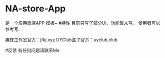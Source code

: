 # NA-store-App
是一个应用商店APP 模板~
#特性
目前只写了部分UI，功能暂未写。
使用者可以参考写.

疾锋工作室官方：jfkj.xyz
UYClub盒子官方：uyclub.club

#反馈
有任何问题请联系Me
